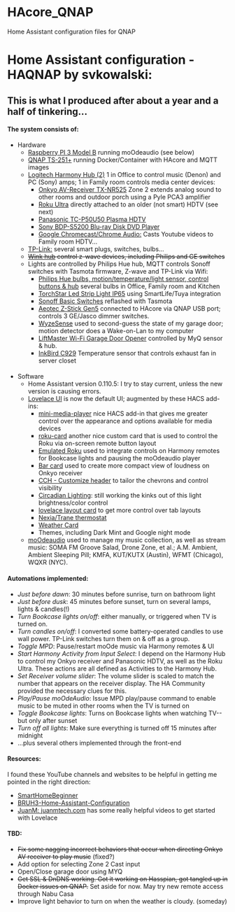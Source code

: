 # HAcore_QNAP
 Home Assistant configuration files for QNAP
# Home Assistant configuration - HAQNAP by svkowalski:
## This is what I produced after about a year and a half of tinkering...</h4>

#### The system consists of:
* Hardware
  * [Raspberry PI 3 Model B](https://www.raspberrypi.org/products/raspberry-pi-3-model-b/) running moOdeaudio (see below)
  * [QNAP TS-251+](https://www.qnap.com/en-us/product/ts-251+) running Docker/Container with HAcore and MQTT images
  * [Logitech Harmony Hub (2)](https://www.logitech.com/en-us/product/harmony-hub) 1 in Office to control music (Denon) and PC (Sony) amps; 1 in Family room controls media center devices:
    * [Onkyo AV-Receiver TX-NR525](https://www.onkyousa.com/Products/model.php?m=TX-NR525&class=Receiver) Zone 2 extends analog sound to other rooms and outdoor porch using a Pyle PCA3 amplifier
    * [Roku Ultra](https://www.roku.com/products/roku-ultra) directly attached to an older (not smart) HDTV (see next)
    * [Panasonic TC-P50U50 Plasma HDTV](https://shop.panasonic.com/support-only/TC-P50U50.html)
    * [Sony BDP-S5200 Blu-ray Disk DVD Player](https://www.sony.com/electronics/support/home-video-blu-ray-disc-players-recorders/bdp-s5200)
    * [Google Chromecast/Chrome Audio:](https://support.google.com/chromecast/?hl=en) Casts Youtube videos to Family room HDTV...
  * [TP-Link:](https://www.tp-link.com/us/home-networking/smart-home/smart-switches) several smart plugs, switches, bulbs...
  * ~~[Wink hub](http://status.winkapp.com) control z-wave devices, including Philips and GE switches~~
  * Lights are controlled by Philips Hue hub, MQTT controls Sonoff switches with Tasmota firmware, Z-wave and TP-Link via Wifi:
    * [Philips Hue bulbs, motion/temperature/light sensor, control buttons & hub](https://www2.meethue.com/en-us) several bulbs in Office, Family room and Kitchen
    * [TorchStar Led Strip Light IP65](https://www.torchstar.us/16-4ft-led-strip-light-compatible-with-alexa-wifi-wireless-smart-phone-app-flexible-warm-white-36w-lighting-kit-ip65-waterproof-ul-listed-12v-power-supply-in-party-kitchen.html) using SmartLife/Tuya integration
    * [Sonoff Basic Switches](https://sonoff.tech) reflashed with Tasmota
    * [Aeotec Z-Stick Gen5](http://aeotec.com/z-wave-gen5) connected to HAcore via QNAP USB port; controls 3 GE/Jasco dimmer switches.
    * [WyzeSense](https://wyze.com/wyze-sense.html) used to second-guess the state of my garage door; motion detector does a Wake-on-Lan to my computer
    * [LiftMaster Wi-Fi Garage Door Opener](https://www.liftmaster.com/828lm-internet-gateway/p/G828LM) controlled by MyQ sensor & hub.
    * [InkBird C929](https://www.ebay.com/itm/254573599524?ViewItem=&item=254573599524) Temperature sensor that controls exhaust fan in server closet

#### 
* Software
  * Home Assistant version 0.110.5: I try to stay current, unless the new version is causing errors.
  * [Lovelace UI](https://www.home-assistant.io/lovelace) is now the default UI; augmented by these HACS add-ins:
    * [mini-media-player](https://github.com/kalkih/mini-media-player) nice HACS add-in that gives me greater control over the appearance and options available for media devices
    * [roku-card](https://github.com/custom-cards/roku-card) another nice custom card that is used to control the Roku via on-screen remote button layout
    * [Emulated Roku](https://gitlab.com/mindig.marton/ha-emulated_roku) used to integrate controls on Harmony remotes for Bookcase lights and pausing the moOdeaudio player
    * [Bar card](https://github.com/custom-cards/bar-card) used to create more compact view of loudness on Onkyo receiver
    * [CCH - Customize header](https://github.com/maykar/compact-custom-header) to tailor the chevrons and control visibility
    * [Circadian Lighting](https://community.home-assistant.io/t/circadian-lighting-custom-component/61246): still working the kinks out of this light brightness/color control
    * [lovelace layout card](https://github.com/thomasloven/lovelace-layout-card) to get more control over tab layouts
    * [Nexia/Trane thermostat](https://github.com/ryannazaretian/hacs-nexia-climate-integration)
    * [Weather Card](https://github.com/bramkragten/weather-card)
    * Themes, including Dark Mint and Google night mode
  * [moOdeaudio](http://moodeaudio.org/) used to manage my music collection, as well as stream music: SOMA FM Groove Salad, Drone Zone, et al.; A.M. Ambient, Ambient Sleeping Pill; KMFA, KUT/KUTX (Austin), WFMT (Chicago), WQXR (NYC).

#### Automations implemented:
* _Just before dawn_: 30 minutes before sunrise, turn on bathroom light
* _Just before dusk_: 45 minutes before sunset, turn on several lamps, lights & candles(!)
* _Turn Bookcase lights on/off_: either manually, or triggered when TV is turned on.
* _Turn candles on/off_: I converted some battery-operated candles to use wall power. TP-Link switches turn them on & off as a group.
* _Toggle MPD_: Pause/restart moOde music via Harmony remotes & UI
* _Start Harmony Activity from Input Select_: I depend on the Harmony Hub to control my Onkyo receiver and Panasonic HDTV, as well as the Roku Ultra. These actions are all defined as Activities to the Harmony Hub.
* _Set Receiver volume slider_: The volume slider is scaled to match the number that appears on the receiver display. The HA Community provided the necessary clues for this.
* _Play/Pause moOdeAudio_: Issue MPD play/pause command to enable music to be muted in other rooms when the TV is turned on
* _Toggle Bookcase lights_: Turns on Bookcase lights when watching TV--but only after sunset
* _Turn off all lights_: Make sure everything is turned off 15 minutes after midnight
* ...plus several others implemented through the front-end
#### Resources:
I found these YouTube channels and websites to be helpful in getting me pointed in the right direction:
* [SmartHomeBeginner](www.smarthomebeginner.com/configure-google-assistant-for-home-assistant/)
* [BRUH3-Home-Assistant-Configuration](https://github.com/bruhautomation/BRUH3-Home-Assistant-Configuration)
* [JuanM: juanmtech.com](https://www.youtube.com/channel/UCR7Xa7cU9wfkSY9v3yN2Vtw) has some really helpful videos to get started with Lovelace
#### TBD:
* ~~Fix some nagging incorrect behaviors that occur when directing Onkyo AV receiver to play music~~ (fixed?)
*   Add option for selecting Zone 2 Cast input
*   Open/Close garage door using MYQ
* ~~Get SSL & DnDNS working. Got it working on Hasspian, got tangled up in Docker issues on QNAP.~~ Set aside for now. May try new remote access through Nabu Casa
* Improve light behavior to turn on when the weather is cloudy. (someday)